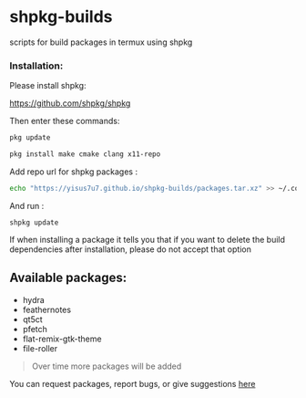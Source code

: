 # shpkg-builds
scripts for build packages in termux using shpkg

### Installation:

Please install shpkg:

https://github.com/shpkg/shpkg

Then enter these commands:

```bash
pkg update

pkg install make cmake clang x11-repo
```

Add repo url for shpkg packages :


```bash
echo "https://yisus7u7.github.io/shpkg-builds/packages.tar.xz" >> ~/.config/shpkg_repo.list
```

And run :

`shpkg update`

If when installing a package it tells you that if you want to delete the build dependencies after installation, please do not accept that option


## Available packages:

- hydra
- feathernotes
- qt5ct
- pfetch 
- flat-remix-gtk-theme
- file-roller

> Over time more packages will be added 


You can request packages, report bugs, or give suggestions [here](https://github.com/Yisus7u7/shpkg-builds/issues)

